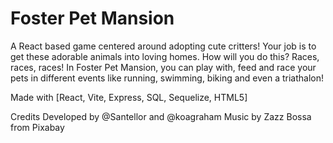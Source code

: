 # Foster Pet Mansion

A React based game centered around adopting cute critters!
Your job is to get these adorable animals into loving homes.
How will you do this? Races, races, races!
In Foster Pet Mansion, you can play with, feed and race your pets
in different events like running, swimming, biking and even a
triathalon!

Made with [React, Vite, Express, SQL, Sequelize, HTML5]

Credits
    Developed by @Santellor and @koagraham
    Music by Zazz Bossa from Pixabay